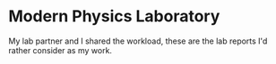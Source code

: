 # Modern Physics Laboratory

My lab partner and I shared the workload, these are the lab reports I'd rather consider as my work.
